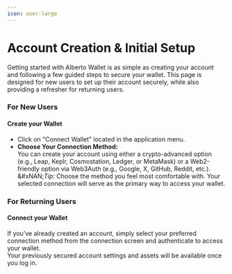 ```yaml
---
icon: user-large
---
```


# Account Creation & Initial Setup

Getting started with Alberto Wallet is as simple as creating your account and following a few guided steps to secure your wallet. This page is designed for new users to set up their account securely, while also providing a refresher for returning users.

### For New Users

#### **Create your Wallet**

* Click on "Connect Wallet" located in the application menu.
* **Choose Your Connection Method:**\
  You can create your account using either a crypto-advanced option (e.g., Leap, Keplr, Cosmostation, Ledger, or MetaMask) or a Web2-friendly option via Web3Auth (e.g., Google, X, GitHub, Reddit, etc.).\
  &#xNAN;_&#x54;ip:_ Choose the method you feel most comfortable with. Your selected connection will serve as the primary way to access your wallet.

### For Returning Users

#### Connect your Wallet

If you’ve already created an account, simply select your preferred connection method from the connection screen and authenticate to access your wallet.\
Your previously secured account settings and assets will be available once you log in.

